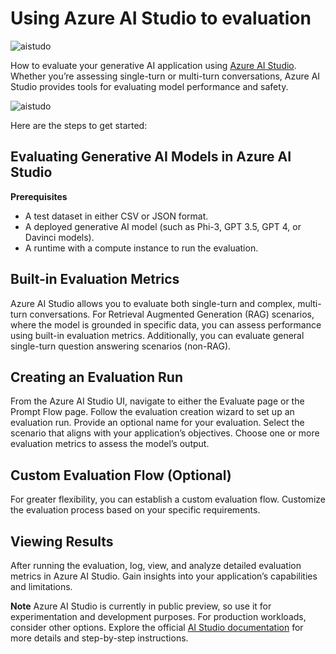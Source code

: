 # **Using Azure AI Studio to evaluation**

![aistudo](../../imgs/05/AIStudio/AIStudio.png)

How to evaluate your generative AI application using [Azure AI Studio](https://ai.azure.com?WT.mc_id=aiml-138114-kinfeylo). Whether you’re assessing single-turn or multi-turn conversations, Azure AI Studio provides tools for evaluating model performance and safety. 

![aistudo](../../imgs/05/AIStudio/AIPortfolio.png)

Here are the steps to get started:

## Evaluating Generative AI Models in Azure AI Studio

**Prerequisites**

- A test dataset in either CSV or JSON format.
- A deployed generative AI model (such as Phi-3, GPT 3.5, GPT 4, or Davinci models).
- A runtime with a compute instance to run the evaluation.

## Built-in Evaluation Metrics

Azure AI Studio allows you to evaluate both single-turn and complex, multi-turn conversations.
For Retrieval Augmented Generation (RAG) scenarios, where the model is grounded in specific data, you can assess performance using built-in evaluation metrics.
Additionally, you can evaluate general single-turn question answering scenarios (non-RAG).

## Creating an Evaluation Run

From the Azure AI Studio UI, navigate to either the Evaluate page or the Prompt Flow page.
Follow the evaluation creation wizard to set up an evaluation run. Provide an optional name for your evaluation.
Select the scenario that aligns with your application’s objectives.
Choose one or more evaluation metrics to assess the model’s output.

## Custom Evaluation Flow (Optional)

For greater flexibility, you can establish a custom evaluation flow. Customize the evaluation process based on your specific requirements.

## Viewing Results

After running the evaluation, log, view, and analyze detailed evaluation metrics in Azure AI Studio. Gain insights into your application’s capabilities and limitations.



**Note** Azure AI Studio is currently in public preview, so use it for experimentation and development purposes. For production workloads, consider other options. Explore the official [AI Studio documentation](https://learn.microsoft.com/azure/ai-studio/?WT.mc_id=aiml-138114-kinfeylo) for more details and step-by-step instructions. 